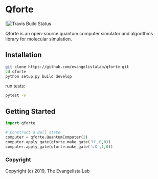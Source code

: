 Qforte
==============================
[//]: # (Badges)

[![Travis Build Status](https://travis-ci.org/evangelistalab/qforte.svg?branch=master)


Qforte is an open-source quantum computer simulator and algorithms library for molecular simulation.

Installation
------------

```bash
git clone https://github.com/evangelistalab/qforte.git
cd qforte
python setup.py build develop
```

run tests:
```bash
pytest -v
```

Getting Started
---------------
```python
import qforte

# Construct a Bell state
computer = qforte.QuantumComputer(2)
computer.apply_gate(qforte.make_gate('H',0,0))
computer.apply_gate(qforte.make_gate('cX',1,0))

```

### Copyright

Copyright (c) 2019, The Evangelista Lab

